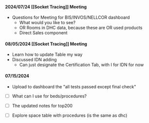 #### 2024/07/24 [[Socket Tracing]] Meeting
- Questions for Meeting for BIS/INVOS/NELLCOR dashboard
	- What would you like to see?
	- OR Rooms in DHC data, because these are OR used products
	- Direct Sales component

#### 08/05/2024 [[Socket Tracing]] Meeting
- Learn how to update Table my way
- Discussed IDN adding
	- Can just designate the Certification Tab, with I for IDN for now

#### 07/15/2024
- Upload to dashboard the "all tests passed except final check"
- [ ] What can I use for beds/procedures?
- [ ] The updated notes for top200
- [ ] Explore space table with procedures (is the same as dhc)


